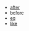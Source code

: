 - [after](./after/index.md)
- [before](./before/index.md)
- [eq](./eq/index.md)
- [like](./like/index.md)